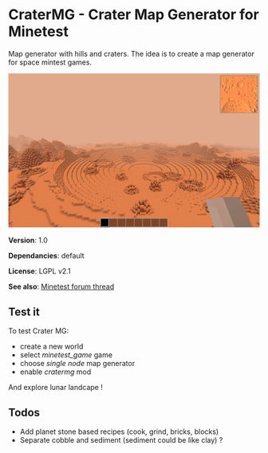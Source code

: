 # CraterMG - Crater Map Generator for Minetest

Map generator with hills and craters. The idea is to create a map generator for space mintest games.

![Presentation image of Crater MG](screenshot.png)

**Version**: 1.0

**Dependancies**: default

**License**: LGPL v2.1

**See also**: [Minetest forum thread](https://forum.minetest.net/viewtopic.php?t=20840)

## Test it

To test Crater MG:
  * create a new world
  * select *minetest_game* game
  * choose *single node* map generator
  * enable *cratermg* mod

And explore lunar landcape !

## Todos
  * Add planet stone based recipes (cook, grind, bricks, blocks)
  * Separate cobble and sediment (sediment could be like clay) ?
